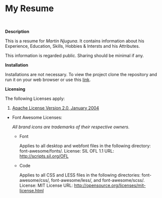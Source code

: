 My Resume
===
<br>

**Description**

This is a resume for *Martin Njuguna*. It contains information about his Experience, Education, Skills, Hobbies & Intersts and his Attributes.

This information is regarded public. Sharing should be minimal if any.

**Installation**

Installations are not necessary. To view the project clone the repository and run it on your web browser or use this [link](megabreakage.github.io.com/resume).

**Licensing**

The following Licenses apply:

1. [Apache License Version 2.0, January 2004](http://www.apache.org/licenses/)
- Font Awesome Licenses:

  *All brand icons are trademarks of their respective owners.*

  - Font

    Applies to all desktop and webfont files in the following directory: font-awesome/fonts/.
    License: SIL OFL 1.1
    URL: http://scripts.sil.org/OFL

  - Code

    Applies to all CSS and LESS files in the following directories: font-awesome/css/, font-awesome/less/, and font-awesome/scss/.
    License: MIT License
    URL: http://opensource.org/licenses/mit-license.html
